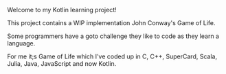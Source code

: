 Welcome to my Kotlin learning project!

This project contains a WIP implementation John Conway's Game of Life.

Some programmers have a goto challenge they like to code as they learn a language.

For me it;s Game of Life which I've coded up in C, C++, SuperCard, Scala, Julia, Java, JavaScript and now Kotlin.